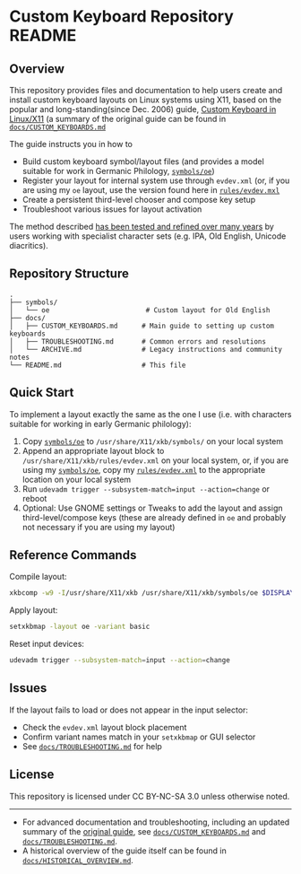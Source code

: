 # Custom Keyboard Repository README

## Overview

This repository provides files and documentation to help users create and install custom keyboard layouts on Linux systems using X11, based on the popular and long-standing(since Dec. 2006) guide, [Custom Keyboard in Linux/X11](https://people.uleth.ca/~daniel.odonnell/blog/custom-keyboard-in-linuxx11) (a summary of the original guide can be found in [`docs/CUSTOM_KEYBOARDS.md`](docs/CUSTOM_KEYBOARDS.md)

The guide instructs you in how to

* Build custom keyboard symbol/layout files (and provides a model suitable for work in Germanic Philology, [`symbols/oe`](symbols/oe))
* Register your layout for internal system use through `evdev.xml` (or, if you are using my `oe` layout, use the version found here in [`rules/evdev.mxl`](rules/evdev.mxl)
* Create a persistent third-level chooser and compose key setup
* Troubleshoot various issues for layout activation

The method described [has been tested and refined over many years](https://people.uleth.ca/~daniel.odonnell/blog/custom-keyboard-in-linuxx11) by users working with specialist character sets (e.g. IPA, Old English, Unicode diacritics).

## Repository Structure

```
.
├── symbols/
│   └── oe                        # Custom layout for Old English
├── docs/
│   ├── CUSTOM_KEYBOARDS.md      # Main guide to setting up custom keyboards
│   ├── TROUBLESHOOTING.md       # Common errors and resolutions
│   └── ARCHIVE.md               # Legacy instructions and community notes
└── README.md                    # This file
```

## Quick Start

To implement a layout exactly the same as the one I use (i.e. with characters suitable for working in early Germanic philology):

1. Copy [`symbols/oe`](symbols/oe) to `/usr/share/X11/xkb/symbols/` on your local system
2. Append an appropriate layout block to `/usr/share/X11/xkb/rules/evdev.xml` on your local system, or, if you are using my [`symbols/oe`](symbols/oe), copy my [`rules/evdev.xml`](rules/evdev.xml) to the appropriate location on your local system
3. Run `udevadm trigger --subsystem-match=input --action=change` or reboot
4. Optional: Use GNOME settings or Tweaks to add the layout and assign third-level/compose keys (these are already defined in `oe` and probably not necessary if you are using my layout)

## Reference Commands

Compile layout:

```bash
xkbcomp -w9 -I/usr/share/X11/xkb /usr/share/X11/xkb/symbols/oe $DISPLAY
```

Apply layout:

```bash
setxkbmap -layout oe -variant basic
```

Reset input devices:

```bash
udevadm trigger --subsystem-match=input --action=change
```

## Issues

If the layout fails to load or does not appear in the input selector:

* Check the `evdev.xml` layout block placement
* Confirm variant names match in your `setxkbmap` or GUI selector
* See [`docs/TROUBLESHOOTING.md`](docs/TROUBLESHOOTING.md) for help

## License

This repository is licensed under CC BY-NC-SA 3.0 unless otherwise noted.

---

* For advanced documentation and troubleshooting, including an updated summary of the [original guide](https://people.uleth.ca/~daniel.odonnell/blog/custom-keyboard-in-linuxx11), see [`docs/CUSTOM_KEYBOARDS.md`](docs/CUSTOM_KEYBOARDS.md) and [`docs/TROUBLESHOOTING.md`](docs/TROUBLESHOOTING.md).
* A historical overview of the guide itself can be found in [`docs/HISTORICAL_OVERVIEW.md`](docs/HISTORICAL_OVERVIEW.md).
